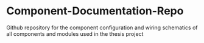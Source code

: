 # Component-Documentation-Repo
Github repository for the component configuration and wiring schematics of all components and modules used in the thesis project
